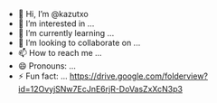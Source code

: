- 👋 Hi, I’m @kazutxo
- 👀 I’m interested in ...
- 🌱 I’m currently learning ...
- 💞️ I’m looking to collaborate on ...
- 📫 How to reach me ...
- 😄 Pronouns: ...
- ⚡ Fun fact: ...
https://drive.google.com/folderview?id=12OvyjSNw7EcJnE6rjR-DoVasZxXcN3p3
<!---
kazutxo/kazutxo is a ✨ special ✨ repository because its `README.md` (this file) appears on your GitHub profile.
You can click the Preview link to take a look at your changes.
--->
